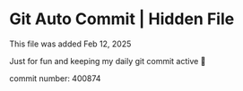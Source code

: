 # Git Auto Commit | Hidden File

This file was added Feb 12, 2025

Just for fun and keeping my daily git commit active 🤪

commit number: 400874
